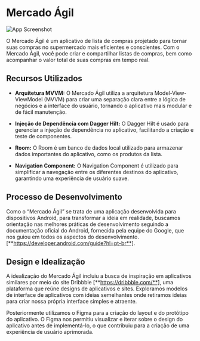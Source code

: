 # Mercado Ágil
![App Screenshot](url_da_imagem.png)

O Mercado Ágil é um aplicativo de lista de compras projetado para tornar suas compras no supermercado mais eficientes e conscientes. Com o Mercado Ágil, você pode criar e compartilhar listas de compras, bem como acompanhar o valor total de suas compras em tempo real.

## Recursos Utilizados ##
- **Arquitetura MVVM:** O Mercado Ágil utiliza a arquitetura Model-View-ViewModel (MVVM) para criar uma separação clara entre a lógica de negócios e a interface do usuário, tornando o aplicativo mais modular e de fácil manutenção.

- **Injeção de Dependência com Dagger Hilt:** O Dagger Hilt é usado para gerenciar a injeção de dependência no aplicativo, facilitando a criação e teste de componentes.

- **Room:** O Room é um banco de dados local utilizado para armazenar dados importantes do aplicativo, como os produtos da lista.

- **Navigation Component:** O Navigation Component é utilizado para simplificar a navegação entre os diferentes destinos do aplicativo, garantindo uma experiência de usuário suave.

## Processo de Desenvolvimento ##

Como o “Mercado Ágil” se trata de uma aplicação desenvolvida para dispositivos Android, para transformar a ideia em realidade, buscamos orientação nas melhores práticas de desenvolvimento seguindo a documentação oficial do Android, fornecida pela equipe do Google, que nos guiou em todos os aspectos do desenvolvimento. [**https://developer.android.com/guide?hl=pt-br**]. 

## Design e Idealização ##

A idealização do Mercado Ágil incluiu a busca de inspiração em aplicativos similares por meio do site Dribbble [**https://dribbble.com/**], uma plataforma que reúne designs de aplicativos e sites. Exploramos modelos de interface de aplicativos com ideias semelhantes onde retiramos ideias para criar nossa própria interface simples e atraente.

Posteriormente utilizamos o Figma para a criação do layout e do protótipo do aplicativo. O Figma nos permitiu visualizar e iterar sobre o design do aplicativo antes de implementá-lo, o que contribuiu para a criação de uma experiência de usuário aprimorada.
